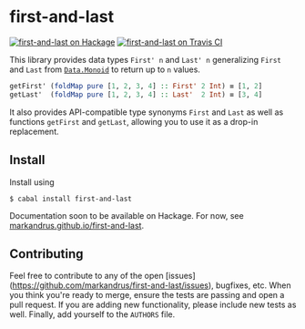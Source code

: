 first-and-last
==============

[![first-and-last on Hackage](https://img.shields.io/hackage/v/first-and-last.svg)](https://hackage.haskell.org/package/first-and-last) [![first-and-last on Travis CI](https://travis-ci.org/markandrus/first-and-last.svg)](https://travis-ci.org/markandrus/first-and-last)

This library provides data types `First' n` and `Last' n` generalizing `First` and `Last` from [`Data.Monoid`](https://hackage.haskell.org/package/base/docs/Data-Monoid.html) to return up to `n` values.

```hs
getFirst' (foldMap pure [1, 2, 3, 4] :: First' 2 Int) ≡ [1, 2]
getLast'  (foldMap pure [1, 2, 3, 4] :: Last'  2 Int) ≡ [3, 4]
```

It also provides API-compatible type synonyms `First` and `Last` as well as functions `getFirst` and `getLast`, allowing you to use it as a drop-in replacement.

Install
-------

Install using

```
$ cabal install first-and-last
```

Documentation soon to be available on Hackage. For now, see [markandrus.github.io/first-and-last](http://markandrus.github.io/first-and-last).

Contributing
------------

Feel free to contribute to any of the open [issues]
(https://github.com/markandrus/first-and-last/issues), bugfixes, etc. When you
think you're ready to merge, ensure the tests are passing and open a pull
request. If you are adding new functionality, please include new tests as well.
Finally, add yourself to the `AUTHORS` file.
